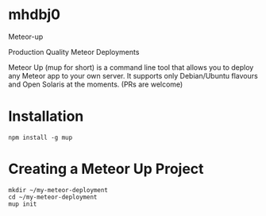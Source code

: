 # mhdbj0
Meteor-up

Production Quality Meteor Deployments 

Meteor Up (mup for short) is a command line tool that allows you to deploy any Meteor app to your own server. It supports only Debian/Ubuntu flavours and Open Solaris at the moments. (PRs are welcome)

#  Installation
    npm install -g mup
     
#  Creating a Meteor Up Project
    mkdir ~/my-meteor-deployment
    cd ~/my-meteor-deployment
    mup init
